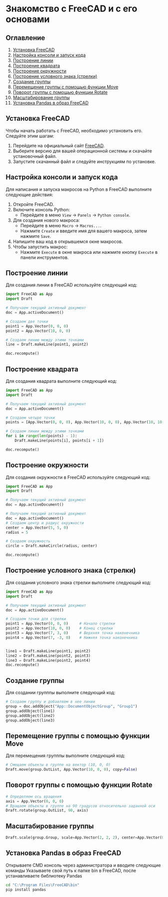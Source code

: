 # Знакомство с FreeCAD и с его основами

## Оглавление
1. [Установка FreeCAD](#установка-freecad)
2. [Настройка консоли и запуск кода](#настройка-консоли-и-запуск-кода)
3. [Построение линии](#построение-линии)
4. [Построение квадрата](#построение-квадрата)
5. [Построение окружности](#построение-окружности)
6. [Построение условного знака (стрелки)](#построение-условного-знака-стрелки)
7. [Создание группы](#Создание-группы)
8. [Перемещение группы с помощью функции Move](#Перемещение-группы-с-помощью-функции-Move)
9. [Поворот группы с помощью функции Rotate](#Поворот-группы-с-помощью-функции-Rotate)
10. [Масштабирование группы ](#Масштабирование-группы)
11. [Установка Pandas в образ FreeCAD](#Установка-Pandas-в-образ-FreeCAD)
## Установка FreeCAD
Чтобы начать работать с FreeCAD, необходимо установить его. Следуйте этим шагам:

1. Перейдите на официальный сайт [FreeCAD](https://www.freecadweb.org/).
2. Выберите версию для вашей операционной системы и скачайте установочный файл.
3. Запустите скачанный файл и следуйте инструкциям по установке.

## Настройка консоли и запуск кода
Для написания и запуска макросов на Python в FreeCAD выполните следующие действия:

1. Откройте FreeCAD.
2. Включите консоль Python:
   - Перейдите в меню `View` -> `Panels` -> `Python console`.
3. Для создания нового макроса:
   - Перейдите в меню `Macro` -> `Macros...`.
   - Нажмите `Create` и введите имя для вашего макроса, затем нажмите `Save`.
4. Напишите ваш код в открывшемся окне макросов.
5. Чтобы запустить макрос:
   - Нажмите `Execute` в окне макроса или нажмите кнопку `Execute` в панели инструментов.

## Построение линии
Для создания линии в FreeCAD используйте следующий код:

```python
import FreeCAD as App
import Draft

# Получаем текущий активный документ
doc = App.activeDocument()

# Создаем две точки
point1 = App.Vector(0, 0, 0)
point2 = App.Vector(10, 0, 0)

# Создаем линию между этими точками
line = Draft.makeLine(point1, point2)

doc.recompute()
```
## Построение квадрата
Для создания квадрата выполните следующий код:

```python
import FreeCAD as App
import Draft

# Получаем текущий активный документ
doc = App.activeDocument()

# Создаем четыре точки
points = [App.Vector(0, 0, 0), App.Vector(10, 0, 0), App.Vector(10, 10, 0), App.Vector(0, 10, 0), App.Vector(0, 0, 0)]

# Создаем линии между этими точками
for i in range(len(points) - 1):
    Draft.makeLine(points[i], points[i + 1])

doc.recompute()
```
## Построение окружности
Для создания окружности в FreeCAD используйте следующий код:

```python
import FreeCAD as App
import Draft

# Получаем текущий активный документ
doc = App.activeDocument()

# Получаем текущий активный документ
doc = App.activeDocument()
# Создаем центр и радиус окружности
center = App.Vector(5, 5, 0)
radius = 5

# Создаем окружность
circle = Draft.makeCircle(radius, center)

doc.recompute()
```
## Построение условного знака (стрелки)
Для создания условного знака стрелки выполните следующий код:
```python
import FreeCAD as App
import Draft

# Получаем текущий активный документ
doc = App.activeDocument()

# Создаем точки для стрелки
point1 = App.Vector(0, 0, 0)     # Начало стрелки
point2 = App.Vector(10, 0, 0)    # Конец стрелки
point3 = App.Vector(7, 3, 0)     # Верхняя точка наконечника
point4 = App.Vector(7, -3, 0)    # Нижняя точка наконечника


line1 = Draft.makeLine(point1, point2)
line2 = Draft.makeLine(point2, point3)
line3 = Draft.makeLine(point2, point4)
doc.recompute()
```
## Создание группы 
Для создании групппы выполните следующий код:
```python
# Создаем группу и добавляем в нее линии
group = doc.addObject("App::DocumentObjectGroup", "Group1")
group.addObject(line1)
group.addObject(line2)
group.addObject(line3)
```
## Перемещение группы с помощью функции Move
Для перемещения групппы выполните следующий код:
```python
# Смещаем объекты в группе на вектор (10, 0, 0)
Draft.move(group.OutList, App.Vector(10, 0, 0), copy=False)
```
## Поворот группы с помощью функции Rotate
```python
# Определяем ось вращения
axis = App.Vector(0, 0, 0) 
# Вращаем объекты в группе на 90 градусов относительно заданной оси
Draft.rotate(group.OutList, 90, axis)
```
## Масштабирование группы
```python
Draft.scale(group.Group, scale=App.Vector(2, 2, 2), center=App.Vector(0, 0, 0), copy=False)
```
## Установка Pandas в образ FreeCAD
Открываете CMD консоль через администратора и вводите следующие команды
Указываете свой путь к папке bin в FreeCAD, после устанавливаете библиотеку Pandas
```bash
cd "C:\Program Files\FreeCAD\bin"
pip install pandas
```


